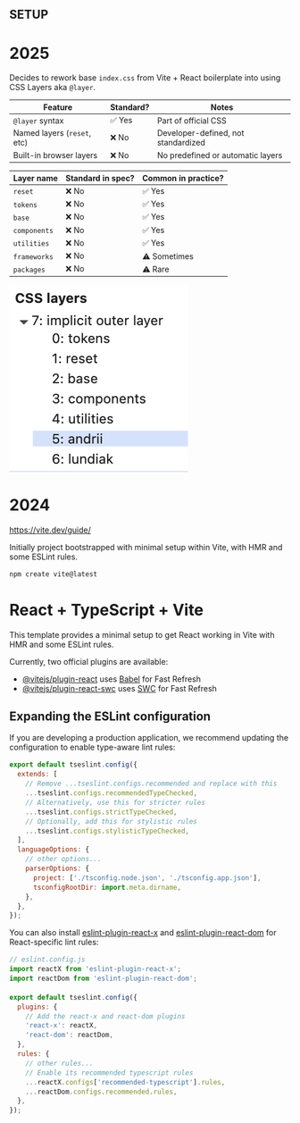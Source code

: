 ## SETUP

# 2025

Decides to rework base `index.css` from Vite + React boilerplate into using CSS Layers aka `@layer`.

| Feature                     | Standard? | Notes                               |
| --------------------------- | --------- | ----------------------------------- |
| `@layer` syntax             | ✅ Yes    | Part of official CSS                |
| Named layers (`reset`, etc) | ❌ No     | Developer-defined, not standardized |
| Built-in browser layers     | ❌ No     | No predefined or automatic layers   |

| Layer name   | Standard in spec? | Common in practice? |
| ------------ | ----------------- | ------------------- |
| `reset`      | ❌ No             | ✅ Yes              |
| `tokens`     | ❌ No             | ✅ Yes              |
| `base`       | ❌ No             | ✅ Yes              |
| `components` | ❌ No             | ✅ Yes              |
| `utilities`  | ❌ No             | ✅ Yes              |
| `frameworks` | ❌ No             | ⚠️ Sometimes        |
| `packages`   | ❌ No             | ⚠️ Rare             |

![example in browser](./images/css-layers.png)

# 2024

https://vite.dev/guide/

Initially project bootstrapped with minimal setup within Vite, with HMR and some ESLint rules.

```sh
npm create vite@latest
```

# React + TypeScript + Vite

This template provides a minimal setup to get React working in Vite with HMR and some ESLint rules.

Currently, two official plugins are available:

- [@vitejs/plugin-react](https://github.com/vitejs/vite-plugin-react/blob/main/packages/plugin-react) uses [Babel](https://babeljs.io/) for Fast Refresh
- [@vitejs/plugin-react-swc](https://github.com/vitejs/vite-plugin-react/blob/main/packages/plugin-react-swc) uses [SWC](https://swc.rs/) for Fast Refresh

## Expanding the ESLint configuration

If you are developing a production application, we recommend updating the configuration to enable type-aware lint rules:

```js
export default tseslint.config({
  extends: [
    // Remove ...tseslint.configs.recommended and replace with this
    ...tseslint.configs.recommendedTypeChecked,
    // Alternatively, use this for stricter rules
    ...tseslint.configs.strictTypeChecked,
    // Optionally, add this for stylistic rules
    ...tseslint.configs.stylisticTypeChecked,
  ],
  languageOptions: {
    // other options...
    parserOptions: {
      project: ['./tsconfig.node.json', './tsconfig.app.json'],
      tsconfigRootDir: import.meta.dirname,
    },
  },
});
```

You can also install [eslint-plugin-react-x](https://github.com/Rel1cx/eslint-react/tree/main/packages/plugins/eslint-plugin-react-x) and [eslint-plugin-react-dom](https://github.com/Rel1cx/eslint-react/tree/main/packages/plugins/eslint-plugin-react-dom) for React-specific lint rules:

```js
// eslint.config.js
import reactX from 'eslint-plugin-react-x';
import reactDom from 'eslint-plugin-react-dom';

export default tseslint.config({
  plugins: {
    // Add the react-x and react-dom plugins
    'react-x': reactX,
    'react-dom': reactDom,
  },
  rules: {
    // other rules...
    // Enable its recommended typescript rules
    ...reactX.configs['recommended-typescript'].rules,
    ...reactDom.configs.recommended.rules,
  },
});
```
